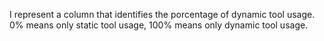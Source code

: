 I represent a column that identifies the porcentage of dynamic tool usage. 0% means only static tool usage, 100% means only dynamic tool usage.